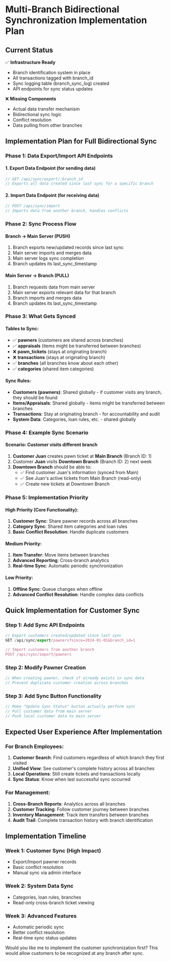# Multi-Branch Bidirectional Synchronization Implementation Plan

## Current Status
✅ **Infrastructure Ready**
- Branch identification system in place
- All transactions tagged with branch_id
- Sync logging table (branch_sync_log) created
- API endpoints for sync status updates

❌ **Missing Components**
- Actual data transfer mechanism
- Bidirectional sync logic
- Conflict resolution
- Data pulling from other branches

## Implementation Plan for Full Bidirectional Sync

### Phase 1: Data Export/Import API Endpoints

#### 1. Export Data Endpoint (for sending data)
```javascript
// GET /api/sync/export/:branch_id
// Exports all data created since last sync for a specific branch
```

#### 2. Import Data Endpoint (for receiving data)  
```javascript
// POST /api/sync/import
// Imports data from another branch, handles conflicts
```

### Phase 2: Sync Process Flow

#### Branch → Main Server (PUSH)
1. Branch exports new/updated records since last sync
2. Main server imports and merges data
3. Main server logs sync completion
4. Branch updates its last_sync_timestamp

#### Main Server → Branch (PULL)
1. Branch requests data from main server
2. Main server exports relevant data for that branch
3. Branch imports and merges data
4. Branch updates its last_sync_timestamp

### Phase 3: What Gets Synced

#### Tables to Sync:
- ✅ **pawners** (customers are shared across branches)
- ✅ **appraisals** (items might be transferred between branches)
- ❌ **pawn_tickets** (stays at originating branch)
- ❌ **transactions** (stays at originating branch) 
- ✅ **branches** (all branches know about each other)
- ✅ **categories** (shared item categories)

#### Sync Rules:
- **Customers (pawners)**: Shared globally - if customer visits any branch, they should be found
- **Items/Appraisals**: Shared globally - items might be transferred between branches
- **Transactions**: Stay at originating branch - for accountability and audit
- **System Data**: Categories, loan rules, etc. - shared globally

### Phase 4: Example Sync Scenario

#### Scenario: Customer visits different branch
1. **Customer Juan** creates pawn ticket at **Main Branch** (Branch ID: 1)
2. Customer **Juan** visits **Downtown Branch** (Branch ID: 2) next week
3. **Downtown Branch** should be able to:
   - ✅ Find customer Juan's information (synced from Main)
   - ✅ See Juan's active tickets from Main Branch (read-only)
   - ✅ Create new tickets at Downtown Branch

### Phase 5: Implementation Priority

#### High Priority (Core Functionality):
1. **Customer Sync**: Share pawner records across all branches
2. **Category Sync**: Shared item categories and loan rules
3. **Basic Conflict Resolution**: Handle duplicate customers

#### Medium Priority:
1. **Item Transfer**: Move items between branches
2. **Advanced Reporting**: Cross-branch analytics
3. **Real-time Sync**: Automatic periodic synchronization

#### Low Priority:
1. **Offline Sync**: Queue changes when offline
2. **Advanced Conflict Resolution**: Handle complex data conflicts

## Quick Implementation for Customer Sync

### Step 1: Add Sync API Endpoints
```javascript
// Export customers created/updated since last sync
GET /api/sync/export/pawners?since=2024-01-01&branch_id=1

// Import customers from another branch
POST /api/sync/import/pawners
```

### Step 2: Modify Pawner Creation
```javascript
// When creating pawner, check if already exists in sync data
// Prevent duplicate customer creation across branches
```

### Step 3: Add Sync Button Functionality
```javascript
// Make "Update Sync Status" button actually perform sync
// Pull customer data from main server
// Push local customer data to main server
```

## Expected User Experience After Implementation

### For Branch Employees:
1. **Customer Search**: Find customers regardless of which branch they first visited
2. **Unified View**: See customer's complete history across all branches
3. **Local Operations**: Still create tickets and transactions locally
4. **Sync Status**: Know when last successful sync occurred

### For Management:
1. **Cross-Branch Reports**: Analytics across all branches
2. **Customer Tracking**: Follow customer journey between branches
3. **Inventory Management**: Track item transfers between branches
4. **Audit Trail**: Complete transaction history with branch identification

## Implementation Timeline

### Week 1: Customer Sync (High Impact)
- Export/Import pawner records
- Basic conflict resolution
- Manual sync via admin interface

### Week 2: System Data Sync
- Categories, loan rules, branches
- Read-only cross-branch ticket viewing

### Week 3: Advanced Features
- Automatic periodic sync
- Better conflict resolution
- Real-time sync status updates

Would you like me to implement the customer synchronization first? This would allow customers to be recognized at any branch after sync.